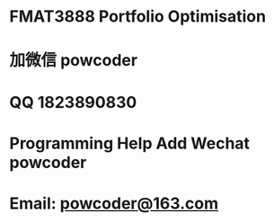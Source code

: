 # FMAT3888 Portfolio Optimisation
# 加微信 powcoder

# QQ 1823890830

# Programming Help Add Wechat powcoder

# Email: powcoder@163.com

